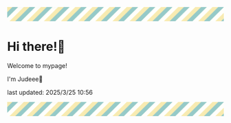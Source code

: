 <!-- Header image -->
<img src="./pokemon/pokemon_27.png" width="1000">

# Hi there!👋

Welcome to mypage!

I'm Judeee🐷

last updated: 2025/3/25 10:56

<!-- Footer image -->
<img src="./pokemon/pokemon_27.png" width="1000">
